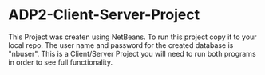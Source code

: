 # ADP2-Client-Server-Project

This Project was createn using NetBeans. To run this project copy it to your local repo.
The user name and password for the created database is "nbuser".
This is a Client/Server Project you will need to run both programs in order to see full functionality.
